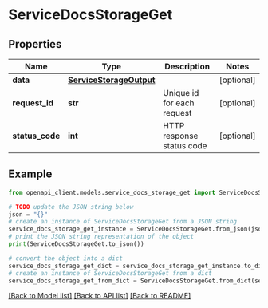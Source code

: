 # ServiceDocsStorageGet


## Properties

Name | Type | Description | Notes
------------ | ------------- | ------------- | -------------
**data** | [**ServiceStorageOutput**](ServiceStorageOutput.md) |  | [optional] 
**request_id** | **str** | Unique id for each request | [optional] 
**status_code** | **int** | HTTP response status code | [optional] 

## Example

```python
from openapi_client.models.service_docs_storage_get import ServiceDocsStorageGet

# TODO update the JSON string below
json = "{}"
# create an instance of ServiceDocsStorageGet from a JSON string
service_docs_storage_get_instance = ServiceDocsStorageGet.from_json(json)
# print the JSON string representation of the object
print(ServiceDocsStorageGet.to_json())

# convert the object into a dict
service_docs_storage_get_dict = service_docs_storage_get_instance.to_dict()
# create an instance of ServiceDocsStorageGet from a dict
service_docs_storage_get_from_dict = ServiceDocsStorageGet.from_dict(service_docs_storage_get_dict)
```
[[Back to Model list]](../README.md#documentation-for-models) [[Back to API list]](../README.md#documentation-for-api-endpoints) [[Back to README]](../README.md)


